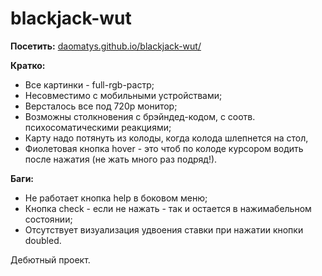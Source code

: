 # blackjack-wut
**Посетить:**
[daomatys.github.io/blackjack-wut/](http://daomatys.github.io/blackjack-wut/ "daomatys.github.io/blackjack-wut/")

**Кратко:**
-   Все картинки - full-rgb-растр;
-   Несовместимо с мобильными устройствами;
-   Версталось все под 720р монитор;
-   Возможны столкновения с брэйндед-кодом, с соотв. психосоматическими реакциями;
-   Карту надо потянуть из колоды, когда колода шлепнется на стол,
-   Фиолетовая кнопка hover - это чтоб по колоде курсором водить после нажатия (не жать много раз подряд!).

**Баги:**
-   Не работает кнопка help в боковом меню;
-   Кнопка check - если не нажать - так и остается в нажимабельном состоянии;
-   Отсутствует визуализация удвоения ставки при нажатии кнопки doubled.

Дебютный проект.
